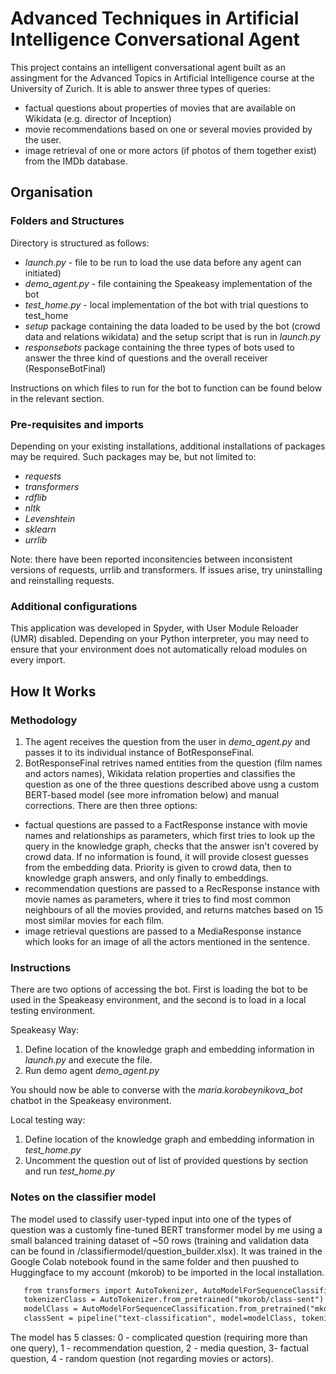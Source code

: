 # Advanced Techniques in Artificial Intelligence Conversational Agent


This project contains an intelligent conversational agent built as an assingment for the Advanced Topics in Artificial Intelligence course at the University of Zurich.
It is able to answer three types of queries:
* factual questions about properties of movies that are available on Wikidata (e.g. director of Inception)
* movie recommendations based on one or several movies provided by the user.
* image retrieval of one or more actors (if photos of them together exist) from the IMDb database.

## Organisation

### Folders and Structures

Directory is structured as follows:
* *launch.py* - file to be run to load the use data before any agent can initiated)
* *demo_agent.py* - file containing the Speakeasy implementation of the bot
* *test_home.py* - local implementation of the bot with trial questions to test_home
* *setup* package containing the data loaded to be used by the bot (crowd data and relations wikidata) and the setup script that is run in *launch.py*
* *responsebots* package containing the three types of bots used to answer the three kind of questions and the overall receiver (ResponseBotFinal)

Instructions on which files to run for the bot to function can be found below in the relevant section.

### Pre-requisites and imports
Depending on your existing installations, additional installations of packages may be required. Such packages may be, but not limited to: 
* *requests*
* *transformers*
* *rdflib*
* *nltk*
* *Levenshtein*
* *sklearn*
* *urrlib*

Note: there have been reported inconsitencies between inconsistent versions of requests, urrlib and transformers. If issues arise, try uninstalling and reinstalling requests.

### Additional configurations
This application was developed in Spyder, with User Module Reloader (UMR) disabled. Depending on your Python interpreter, you may need to ensure that your environment does not automatically reload modules on every import.

## How It Works
### Methodology
1. The agent receives the question from the user in *demo_agent.py* and passes it to its individual instance of BotResponseFinal.
2. BotResponseFinal retrives named entities from the question (film names and actors names), Wikidata relation properties and classifies the question as one of the three questions described above usng a custom BERT-based model (see more infromation below) and manual corrections. There are then three options:
  * factual questions are passed to a FactResponse instance with movie names and relationships as parameters, which first tries to look up the query in the knowledge graph, checks that the answer isn't covered by crowd data. If no information is found, it will provide closest guesses from the embedding data.
  Priority is given to crowd data, then to knowledge graph answers, and only finally to embeddings. 
  * recommendation questions are passed to a RecResponse instance with movie names as parameters, where it tries to find most common neighbours of all the movies provided, and returns matches based on 15 most similar movies for each film.
  * image retrieval questions are passed to a MediaResponse instance which looks for an image of all the actors mentioned in the sentence.
  
### Instructions

There are two options of accessing the bot. First is loading the bot to be used in the Speakeasy environment, and the second is to load in a local testing environment.

Speakeasy Way:
1. Define location of the knowledge graph and embedding information in *launch.py* and execute the file.
2. Run demo agent *demo_agent.py*

You should now be able to converse with the *maria.korobeynikova_bot* chatbot in the Speakeasy environment.

Local testing way:
1. Define location of the knowledge graph and embedding information in *test_home.py*
2. Uncomment the question out of list of provided questions by section and run *test_home.py*

   
 ### Notes on the classifier model
 The model used to classify user-typed input into one of the types of question was a customly fine-tuned BERT transformer model by me using a small balanced training dataset of ~50 rows (training and validation data can be found in /classifiermodel/question_builder.xlsx).
 It was trained in the Google Colab notebook found in the same folder and then puushed to Huggingface to my account (mkorob) to be imported in the local installation.
 ```diff
	from transformers import AutoTokenizer, AutoModelForSequenceClassification, pipeline
	tokenizerClass = AutoTokenizer.from_pretrained("mkorob/class-sent")
	modelClass = AutoModelForSequenceClassification.from_pretrained("mkorob/class-sent")
	classSent = pipeline("text-classification", model=modelClass, tokenizer=tokenizerClass)
 ```
 The model has 5 classes: 0 - complicated question (requiring more than one query), 1 - recommendation question, 2 - media question, 3- factual question, 4 - random question (not regarding movies or actors).


